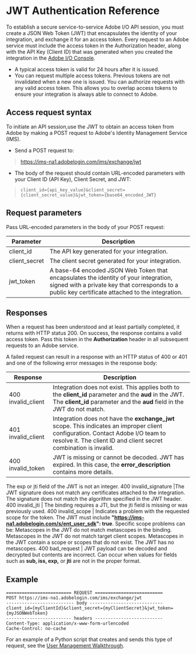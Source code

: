 # JWT Authentication Reference

To establish a secure service-to-service Adobe I/O API session, you must create a JSON Web Token (JWT) that encapsulates the identity of your integration, and exchange it for an access token. Every request to an Adobe service must include the access token in the Authorization header, along with the API Key (Client ID) that was generated when you created the integration in the [Adobe I/O Console](https://console.adobe.io/).

* A typical access token is valid for 24 hours after it is issued.
* You can request multiple access tokens. Previous tokens are not invalidated when a new one is issued. You can authorize requests with any valid access token. This allows you to overlap access tokens to ensure your integration is always able to connect to Adobe.

## Access request syntax

To initiate an API session,use the JWT to obtain an access token from Adobe by making a POST request to Adobe's Identity Management Service (IMS).

* Send a POST request to:

> https://ims-na1.adobelogin.com/ims/exchange/jwt

* The body of the request should contain URL-encoded parameters with your Client ID (API Key), Client Secret, and JWT:

> ```client_id={api_key_value}&client_secret={client_secret_value}&jwt_token={base64_encoded_JWT}```

## Request parameters

Pass URL-encoded parameters in the body of your POST request:

Parameter | Description
--------- | -----------
client_id | The API key generated for your integration.
client_secret | The client secret generated for your integration.
jwt_token | A base-64 encoded JSON Web Token that encapsulates the identity of your integration, signed with a private key that corresponds to a public key certificate attached to the integration.

## Responses

When a request has been understood and at least partially completed, it returns with HTTP status 200. On success, the response contains a valid access token. Pass this token in the **Authorization** header in all subsequent requests to an Adobe service.

A failed request can result in a response with an HTTP status of 400 or 401 and one of the following error messages in the response body:

Response | Description
-------- | -----------
400 invalid_client | Integration does not exist. This applies both to the **client_id** parameter and the **aud** in the JWT. The **client_id** parameter and the **aud** field in the JWT do not match.
401 invalid_client | Integration does not have the **exchange_jwt** scope. This indicates an improper client configuration. Contact Adobe I/O team to resolve it. The client ID and client secret combination is invalid.
400 invalid_token | JWT is missing or cannot be decoded. JWT has expired. In this case, the **error_description** contains more details.
The exp or jti field of the JWT is not an integer.
400 invalid_signature |The JWT signature does not match any certificates attached to the integration. The signature does not match the algorithm specified in the JWT header.
400 invalid_jti | The binding requires a JTI, but the jti field is missing or was previously used.
400 invalid_scope | Indicates a problem with the requested scope for the token. The JWT must include **"https://ims-na1.adobelogin.com/s/ent_user_sdk": true**. Specific scope problems can be: Metascopes in the JWT do not match metascopes in the binding. Metascopes in the JWT do not match target client scopes. Metascopes in the JWT contain a scope or scopes that do not exist. The JWT has no metascopes.
400 bad_request | JWT payload can be decoded and decrypted but contents are incorrect. Can occur when values for fields such as **sub, iss, exp,** or **jti** are not in the proper format.

## Example

```
========================= REQUEST ==========================
POST https://ims-na1.adobelogin.com/ims/exchange/jwt
-------------------------- body ----------------------------
client_id={myClientId}&client_secret={myClientSecret}&jwt_token={myJSONWebToken}
------------------------- headers --------------------------
Content-Type: application/x-www-form-urlencoded
Cache-Control: no-cache
```

For an example of a Python script that creates and sends this type of request, see the [User Management Walkthrough](https://www.adobe.io/apis/cloudplatform/usermanagement/docs/samples.html).
